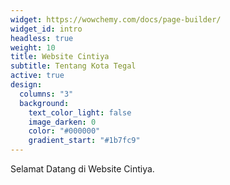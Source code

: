 ```yaml
---
widget: https://wowchemy.com/docs/page-builder/
widget_id: intro
headless: true
weight: 10
title: Website Cintiya
subtitle: Tentang Kota Tegal
active: true
design:
  columns: "3"
  background:
    text_color_light: false
    image_darken: 0
    color: "#000000"
    gradient_start: "#1b7fc9"
---
```

Selamat Datang di Website Cintiya.